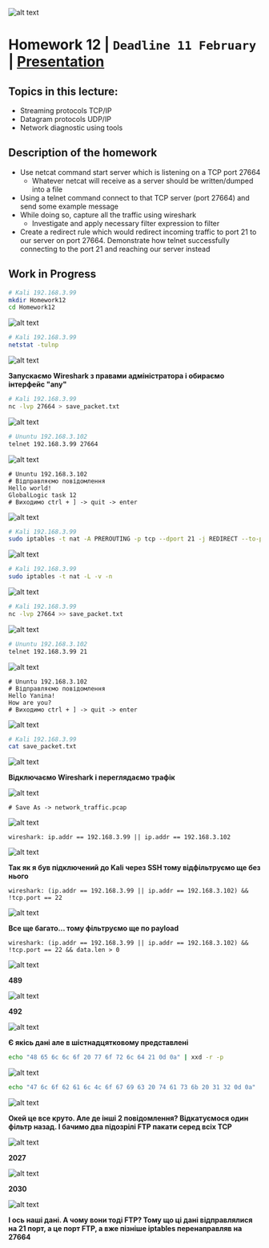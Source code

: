 ![alt text](screen/logo.png)
# Homework 12 | `Deadline 11 February` | [Presentation](https://github.com/iPlugin/EDUC/blob/main/os_network/pres/GlobalLogic%20Lec4%20Typical%20Stacks.pdf)
## Topics in this lecture:
- Streaming protocols TCP/IP
- Datagram protocols UDP/IP
- Network diagnostic using tools

## Description of the homework
- Use netcat command start server which is listening on a TCP port 27664
    - Whatever netcat will receive as a server should be written/dumped into a file
- Using a telnet command connect to that TCP server (port 27664) and send some example message
- While doing so, capture all the traffic using wireshark
    - Investigate and apply necessary filter expression to filter
- Create a redirect rule which would redirect incoming traffic to port 21 to our server on port 27664. Demonstrate how telnet successfully connecting to the port 21 and reaching our server instead

## Work in Progress

``` Bash
# Kali 192.168.3.99
mkdir Homework12
cd Homework12
```

![alt text](screen/image.png)

``` Bash
# Kali 192.168.3.99
netstat -tulnp
```

![alt text](screen/image-1.png)

**Запускаємо Wireshark з правами адміністратора і обираємо інтерфейс "any"**

``` Bash
# Kali 192.168.3.99
nc -lvp 27664 > save_packet.txt
```

![alt text](screen/image-2.png)

``` Bash
# Ununtu 192.168.3.102
telnet 192.168.3.99 27664
```

![alt text](screen/image-3.png)

``` Text mesg
# Ununtu 192.168.3.102
# Відправляємо повідомлення
Hello world!
GlobalLogic task 12
# Виходимо ctrl + ] -> quit -> enter
```

![alt text](screen/image-4.png)


``` Bash
# Kali 192.168.3.99
sudo iptables -t nat -A PREROUTING -p tcp --dport 21 -j REDIRECT --to-port 27664
```

![alt text](screen/image-5.png)

``` Bash
# Kali 192.168.3.99
sudo iptables -t nat -L -v -n
```

![alt text](screen/image-6.png)


``` Bash
# Kali 192.168.3.99
nc -lvp 27664 >> save_packet.txt
```

![alt text](screen/image-7.png)

``` Bash
# Ununtu 192.168.3.102
telnet 192.168.3.99 21
```

![alt text](screen/image-8.png)

``` Text mesg
# Ununtu 192.168.3.102
# Відправляємо повідомлення
Hello Yanina!
How are you?
# Виходимо ctrl + ] -> quit -> enter
```

![alt text](screen/image-9.png)

``` Bash
# Kali 192.168.3.99
cat save_packet.txt
```

![alt text](screen/image-10.png)

**Відключаємо Wireshark і переглядаємо трафік**

![alt text](screen/image-11.png)

``` Wireshark
# Save As -> network_traffic.pcap
```

![alt text](screen/image-13.png)

``` Wireshark
wireshark: ip.addr == 192.168.3.99 || ip.addr == 192.168.3.102
```

![alt text](screen/image-12.png)

**Так як я був підключений до Kali через SSH тому відфільтруємо ще без нього**

``` Wireshark
wireshark: (ip.addr == 192.168.3.99 || ip.addr == 192.168.3.102) && !tcp.port == 22
```

![alt text](screen/image-14.png)

**Все ще багато... тому фільтруємо ще по payload**

``` Wireshark
wireshark: (ip.addr == 192.168.3.99 || ip.addr == 192.168.3.102) && !tcp.port == 22 && data.len > 0
```

![alt text](screen/image-15.png)

**489**

![alt text](screen/image-17.png)

**492**

![alt text](screen/image-18.png)

**Є якісь дані але в шістнадцятковому представлені**

``` Bash
echo "48 65 6c 6c 6f 20 77 6f 72 6c 64 21 0d 0a" | xxd -r -p
```

![alt text](screen/image-16.png)

``` Bash
echo "47 6c 6f 62 61 6c 4c 6f 67 69 63 20 74 61 73 6b 20 31 32 0d 0a" | xxd -r -p
```

![alt text](screen/image-19.png)

**Окей це все круто. Але де інші 2 повідомлення? Відкатуємося один фільтр назад. І бачимо два підозрілі FTP пакати серед всіх TCP**

![alt text](screen/image-20.png)

**2027**

![alt text](screen/image-21.png)

**2030**

![alt text](screen/image-22.png)

**І ось наші дані. А чому вони тоді FTP? Тому що ці дані відправлялися на 21 порт, а це порт FTP, а вже пізніше iptables перенаправляв на 27664**